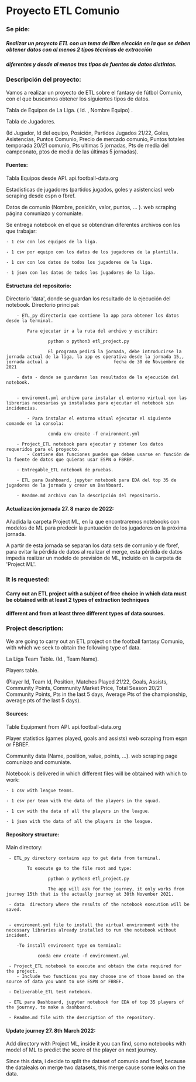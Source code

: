 # Proyecto ETL Comunio

### Se pide:

##### Realizar un proyecto ETL con un tema de libre elección en la que se deben obtener datos con al menos 2 tipos técnicas de extracción
##### diferentes y desde al menos tres tipos de fuentes de datos distintas.

### Descripción del proyecto:

Vamos a realizar un proyecto de ETL sobre el fantasy de fútbol Comunio, con el que buscamos obtener los siguientes tipos de datos.

Tabla de Equipos de La Liga. ( Id. , Nombre Equipo) .

Tabla de Jugadores.

(Id Jugador, Id del equipo, Posición, Partidos Jugados 21/22, Goles, Asistencias, Puntos Comunio, Precio de mercado comunio, Puntos totales temporada 20/21 comunio, Pts ultimas 5 jornadas, Pts de media del campeonato, ptos de media de las últimas 5 jornadas).

#### Fuentes:

Tabla Equipos desde API. api.football-data.org

Estadisticas de jugadores (partidos jugados, goles y asistencias) web scraping desde espn o fbref.

Datos de comunio (Nombre, posición, valor, puntos, ... ). web scraping página comuniazo y comuniate.

Se entrega notebook en el que se obtendran diferentes archivos con los que trabajar: 

    - 1 csv con los equipos de la liga. 
    
    - 1 csv por equipo con los datos de los jugadores de la plantilla. 
    
    - 1 csv con los datos de todos los jugadores de la liga. 
    
    - 1 json con los datos de todos los jugadores de la liga.


#### Estructura del repositorio:

Directorio 'data', donde se guardan los resultado de la ejecución del notebook.
Directorio principal:

        - ETL_py directorio que contiene la app para obtener los datos desde la terminal.
        
            Para ejecutar ir a la ruta del archivo y escribir:
            
                    python o python3 etl_project.py
                    
                    El programa pedirá la jornada, debe introducirse la jornada actual de la liga, la app es operativa desde la jornada 15,, jornada actual a                         fecha de 30 de Noviembre de 2021
        
        - data - donde se guardaran los resultados de la ejecución del notebook.
    
    
        - enviroment.yml archivo para instalar el entorno virtual con las librerias necesarias ya instaladas para ejecutar el notebook sin incidencias.
        
            - Para instalar el entorno vitual ejecutar el siguiente comando en la consola: 
                    
                    conda env create -f environment.yml
        
        - Project_ETL notebook para ejecutar y obtener los datos requeridos para el proyecto.
            - Contiene dos funciones puedes que deben usarse en función de la fuente de datos que quieras usar ESPN o FBREF.
   
        - Entregable_ETL notebook de pruebas.
        
        - ETL para Dashboard, jupyter notebook para EDA del top 35 de jugadores de la jornada y crear un Dashboard.
   
        - Readme.md archivo con la descripción del repositorio.

#### Actualización jornada 27. 8 marzo de 2022:

Añadida la carpeta Project ML, en la que encontraremos notebooks con modelos de ML para predecir la puntuación de los jugadores en la próxima jornada.

A partir de esta jornada se separan los data sets de comunio y de fbref, para evitar la pérdida de datos al realizar el merge, esta pérdida de datos impedía realizar un modelo de previsión de ML, incluido en la carpeta de 'Project ML'.

### It is requested:

#### Carry out an ETL project with a subject of free choice in which data must be obtained with at least 2 types of extraction techniques
#### different and from at least three different types of data sources.

### Project description:

We are going to carry out an ETL project on the football fantasy Comunio, with which we seek to obtain the following type of data.

La Liga Team Table. (Id., Team Name).

Players table.

(Player Id, Team Id, Position, Matches Played 21/22, Goals, Assists, Community Points, Community Market Price, Total Season 20/21 Community Points, Pts in the last 5 days, Average Pts of the championship, average pts of the last 5 days).

#### Sources:

Table Equipment from API. api.football-data.org

Player statistics (games played, goals and assists) web scraping from espn or FBREF.

Community data (Name, position, value, points, ...). web scraping page comuniazo and comuniate.

Notebook is delivered in which different files will be obtained with which to work: 

    - 1 csv with league teams. 
    
    - 1 csv per team with the data of the players in the squad.
    
    - 1 csv with the data of all the players in the league.
    
    - 1 json with the data of all the players in the league.
    

#### Repository structure:


Main directory:

     - ETL_py directory contains app to get data from terminal.
        
            To execute go to the file root and type:
            
                    python o python3 etl_project.py
                    
                    The app will ask for the journey, it only works from journey 15th that is the actually journey at 30th November 2021.
                    
     - data  directory where the results of the notebook execution will be saved.
     
     
     - enviroment.yml file to install the virtual environment with the necessary libraries already installed to run the notebook without incident.
        
        -To install enviroment type on terminal:
        
                conda env create -f environment.yml
                
     - Project_ETL notebook to execute and obtain the data required for the project.
        - Include two functions you may choose one of those based on the source of data you want to use ESPN or FBREF.
     
     - Deliverable_ETL test notebook.
     
     - ETL para Dashboard, jupyter notebook for EDA of top 35 players of the journey, to make a dashboard.
     
     - Readme.md file with the description of the repository. 

#### Update journey 27. 8th March 2022:


Add directory with Project ML, inside it you can find, somo notebooks with model of ML to predict the score of the player on next journey.


Since this data, i decide to split the dataset of comunio and fbref, because the dataleaks on merge two datasets, this merge cause some leaks on the data.